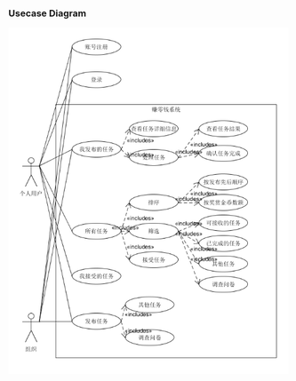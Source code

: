 ### Usecase Diagram  
![pic](http://github.com/swsad-team/Dashboard/blob/master/pictures/usecase_diagram.png)

